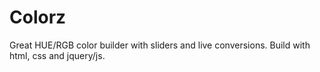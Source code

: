 # Colorz
Great HUE/RGB color builder with sliders and live conversions. Build with html, css and jquery/js.
